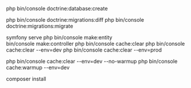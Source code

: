 php bin/console doctrine:database:create

php bin/console doctrine:migrations:diff
php bin/console doctrine:migrations:migrate

symfony serve
php bin/console make:entity   
bin/console make:controller
php bin/console cache:clear
php bin/console cache:clear --env=dev
php bin/console cache:clear --env=prod


php bin/console cache:clear --env=dev --no-warmup
php bin/console cache:warmup --env=dev

composer install
